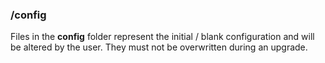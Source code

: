 ### /config
Files in the **config** folder represent the initial / blank configuration and will be altered by the user. 
They must not be overwritten during an upgrade.
